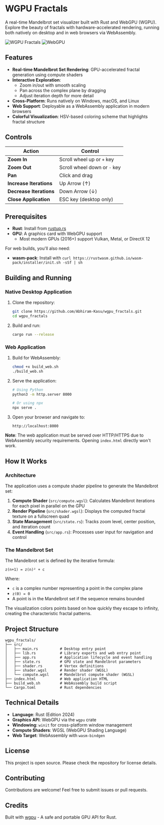 # WGPU Fractals

A real-time Mandelbrot set visualizer built with Rust and WebGPU (WGPU). Explore the beauty of fractals with hardware-accelerated rendering, running both natively on desktop and in web browsers via WebAssembly.

![WGPU Fractals](https://img.shields.io/badge/Rust-2024-orange) ![WebGPU](https://img.shields.io/badge/WebGPU-WGPU-blue)

## Features

- **Real-time Mandelbrot Set Rendering**: GPU-accelerated fractal generation using compute shaders
- **Interactive Exploration**: 
  - Zoom in/out with smooth scaling
  - Pan across the complex plane by dragging
  - Adjust iteration depth for more detail
- **Cross-Platform**: Runs natively on Windows, macOS, and Linux
- **Web Support**: Deployable as a WebAssembly application in modern browsers
- **Colorful Visualization**: HSV-based coloring scheme that highlights fractal structure

## Controls

| Action | Control |
|--------|---------|
| **Zoom In** | Scroll wheel up or `+` key |
| **Zoom Out** | Scroll wheel down or `-` key |
| **Pan** | Click and drag |
| **Increase Iterations** | Up Arrow (↑) |
| **Decrease Iterations** | Down Arrow (↓) |
| **Close Application** | ESC key (desktop only) |

## Prerequisites

- **Rust**: Install from [rustup.rs](https://rustup.rs/)
- **GPU**: A graphics card with WebGPU support
  - Most modern GPUs (2016+) support Vulkan, Metal, or DirectX 12

For web builds, you'll also need:
- **wasm-pack**: Install with `curl https://rustwasm.github.io/wasm-pack/installer/init.sh -sSf | sh`

## Building and Running

### Native Desktop Application

1. Clone the repository:
   ```bash
   git clone https://github.com/Abhiram-Kasu/wgpu_fractals.git
   cd wgpu_fractals
   ```

2. Build and run:
   ```bash
   cargo run --release
   ```

### Web Application

1. Build for WebAssembly:
   ```bash
   chmod +x build_web.sh
   ./build_web.sh
   ```

2. Serve the application:
   ```bash
   # Using Python
   python3 -m http.server 8000
   
   # Or using npx
   npx serve .
   ```

3. Open your browser and navigate to:
   ```
   http://localhost:8000
   ```

**Note**: The web application must be served over HTTP/HTTPS due to WebAssembly security requirements. Opening `index.html` directly won't work.

## How It Works

### Architecture

The application uses a compute shader pipeline to generate the Mandelbrot set:

1. **Compute Shader** (`src/compute.wgsl`): Calculates Mandelbrot iterations for each pixel in parallel on the GPU
2. **Render Pipeline** (`src/shader.wgsl`): Displays the computed fractal texture on a fullscreen quad
3. **State Management** (`src/state.rs`): Tracks zoom level, center position, and iteration count
4. **Event Handling** (`src/app.rs`): Processes user input for navigation and control

### The Mandelbrot Set

The Mandelbrot set is defined by the iterative formula:
```
z(n+1) = z(n)² + c
```

Where:
- `c` is a complex number representing a point in the complex plane
- `z(0) = 0`
- A point is in the Mandelbrot set if the sequence remains bounded

The visualization colors points based on how quickly they escape to infinity, creating the characteristic fractal patterns.

## Project Structure

```
wgpu_fractals/
├── src/
│   ├── main.rs          # Desktop entry point
│   ├── lib.rs           # Library exports and web entry point
│   ├── app.rs           # Application lifecycle and event handling
│   ├── state.rs         # GPU state and Mandelbrot parameters
│   ├── shader.rs        # Vertex definitions
│   ├── shader.wgsl      # Render shader (WGSL)
│   └── compute.wgsl     # Mandelbrot compute shader (WGSL)
├── index.html           # Web application HTML
├── build_web.sh         # WebAssembly build script
└── Cargo.toml           # Rust dependencies
```

## Technical Details

- **Language**: Rust (Edition 2024)
- **Graphics API**: WebGPU via the `wgpu` crate
- **Windowing**: `winit` for cross-platform window management
- **Compute Shaders**: WGSL (WebGPU Shading Language)
- **Web Target**: WebAssembly with `wasm-bindgen`

## License

This project is open source. Please check the repository for license details.

## Contributing

Contributions are welcome! Feel free to submit issues or pull requests.

## Credits

Built with [wgpu](https://github.com/gfx-rs/wgpu) - A safe and portable GPU API for Rust.
